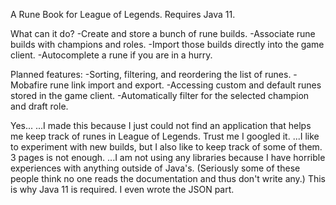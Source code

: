 A Rune Book for League of Legends. Requires Java 11.

What can it do?
-Create and store a bunch of rune builds.
-Associate rune builds with champions and roles.
-Import those builds directly into the game client.
-Autocomplete a rune if you are in a hurry.

Planned features:
-Sorting, filtering, and reordering the list of runes.
-Mobafire rune link import and export.
-Accessing custom and default runes stored in the game client.
-Automatically filter for the selected champion and draft role.

Yes...
...I made this because I just could not find an application that helps me keep track of runes in League of Legends. Trust me I googled it.
...I like to experiment with new builds, but I also like to keep track of some of them. 3 pages is not enough.
...I am not using any libraries because I have horrible experiences with anything outside of Java's. (Seriously some of these people think no one reads the documentation and thus don't write any.) This is why Java 11 is required. I even wrote the JSON part.
